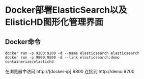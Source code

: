 # Docker部署ElasticSearch以及ElisticHD图形化管理界面

## Docker命令

```
docker run -p 9200:9200 -d --name elasticsearch elasticsearch
docker run -p 9800:9800 -d --link elasticsearch:demo containerize/elastichd
```

在浏览器中访问 http://[docker-ip]:9800
连接到 http://demo:9200
